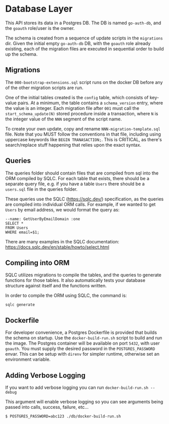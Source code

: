 # Database Layer

This API stores its data in a Postgres DB. The DB is named `go-auth-db`,
and the `goauth` role/user is the owner.

The schema is created from a sequence of update scripts in the `migrations` dir.
Given the initial empty `go-auth-db` DB, with the `goauth` role
already existing, each of the migration files are
executed in sequential order to build up the schema.

## Migrations

The `000-bootstrap-extensions.sql` script runs on the docker
DB before any of the other migration scripts are run.

One of the initial tables created is the `config` table, which
consists of key-value pairs. At a minimum, the table contains a `schema_version`
entry, where the value is an integer. Each migration file
after `001` must call the `start_schema_update(N)` stored procedure inside a transaction,
where `N` is the integer value of the `NNN` segment of the script name.

To create your own update, copy and rename `NNN-migration-template.sql`
file. Note that you MUST follow the conventions in that file, including
using uppercase keywords like `BEGIN TRANASACTION;`. This is CRITICAL,
as there's search/replace stuff happening that relies upon the exact
syntax.

## Queries

The queries folder should contain files that are compiled from sql into the ORM
compiled by SQLC. For each table that exists, there should be a separate query file,
e.g. if you have a table `Users` there should be a `users.sql` file in the queries
folder.

These queries use the SQLC (https://sqlc.dev/) specification, as the queries are compiled
into individual ORM calls. For example, if we wanted to get `Users` by email address,
we would format the query as:

```
--name: GetUserByEmailDomain :one
SELECT *
FROM Users
WHERE email=$1;
```

There are many examples in the SQLC documentation: https://docs.sqlc.dev/en/stable/howto/select.html

## Compiling into ORM

SQLC utilizes migrations to compile the tables, and the queries to generate functions
for those tables. It also automatically tests your database structure against itself and
the functions written.

In order to compile the ORM using SQLC, the command is:

`sqlc generate`

## Dockerfile

For developer convenience, a Postgres Dockerfile is provided that
builds the schema on startup. Use the `docker-build-run.sh` script
to build and run the image. The Postgres container will be available
on port `5432`, with user `goauth`. You must supply the desired
password in the `POSTGRES_PASSWORD` envar. This can be setup with
`direnv` for simpler runtime, otherwise set an environment variable.

## Adding Verbose Logging

If you want to add verbose logging you can run `docker-build-run.sh --debug`

This argument will enable verbose logging so you can see arguments
being passed into calls, success, failure, etc...

```shell
$ POSTGRES_PASSWORD=abc123 ./db/docker-build-run.sh
```


